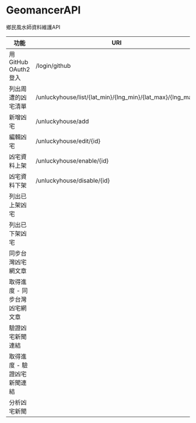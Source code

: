 # GeomancerAPI
鄉民風水師資料維護API

功能 | URI
---- | ----
用 GitHub OAuth2 登入 | /login/github
列出周遭的凶宅清單 | /unluckyhouse/list/{lat_min}/{lng_min}/{lat_max}/{lng_max}
新增凶宅 | /unluckyhouse/add
編輯凶宅 | /unluckyhouse/edit/{id}
凶宅資料上架 | /unluckyhouse/enable/{id}
凶宅資料下架 | /unluckyhouse/disable/{id}
列出已上架凶宅 |
列出已下架凶宅 |
同步台灣凶宅網文章 |
取得進度 - 同步台灣凶宅網文章 |
驗證凶宅新聞連結 |
取得進度 - 驗證凶宅新聞連結 |
分析凶宅新聞 | 
